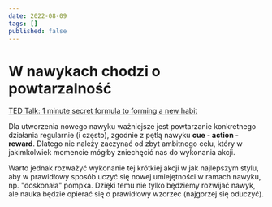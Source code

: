 ```yaml
---
date: 2022-08-09
tags: []
published: false
---
```

# W nawykach chodzi o powtarzalność

[TED Talk: 1 minute secret formula to forming a new habit](https://www.ted.com/talks/christine_carter_the_1_minute_secret_to_forming_a_new_habit)

Dla utworzenia nowego nawyku ważniejsze jest powtarzanie konkretnego działania regularnie (i często), zgodnie z pętlą nawyku **cue - action - reward**. Dlatego nie należy zaczynać od zbyt ambitnego celu, który w jakimkolwiek momencie mógłby zniechęcić nas do wykonania akcji. 

Warto jednak rozważyć wykonanie tej krótkiej akcji w jak najlepszym stylu, aby w prawidłowy sposób uczyć się nowej umiejętności w ramach nawyku, np. "doskonała" pompka. Dzięki temu nie tylko będziemy rozwijać nawyk, ale nauka będzie opierać się o prawidłowy wzorzec (najgorzej się oduczyć).